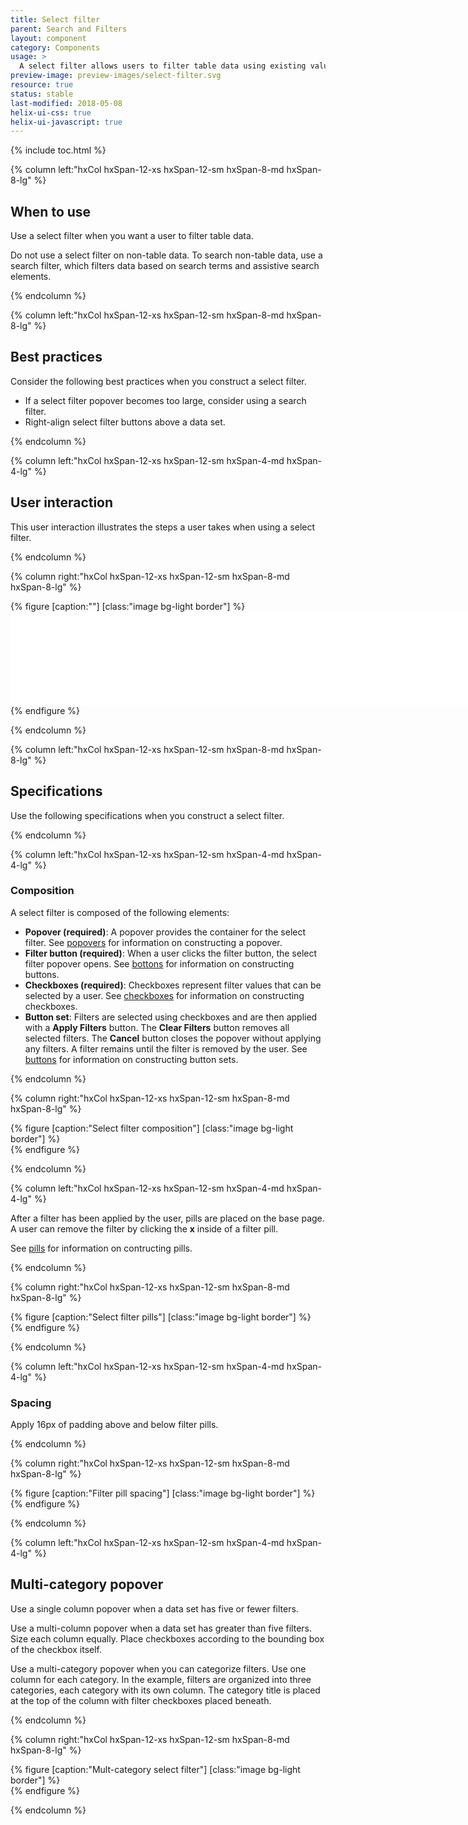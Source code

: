 ```yaml
---
title: Select filter
parent: Search and Filters
layout: component
category: Components
usage: >
  A select filter allows users to filter table data using existing values in a row. When a select filter is applied, the table filters the data to include all rows that contain a value that matches the filter value. Each table column contains a list of filter values that a user can select.
preview-image: preview-images/select-filter.svg
resource: true
status: stable
last-modified: 2018-05-08
helix-ui-css: true
helix-ui-javascript: true
---
```


{% include toc.html %}

<section class="static-section" markdown="1">

<div class="hxRow" markdown="1">

{% column left:"hxCol hxSpan-12-xs hxSpan-12-sm hxSpan-8-md hxSpan-8-lg" %}

## When to use

Use a select filter when you want a user to filter table data.

Do not use a select filter on non-table data. To search non-table data, use a search filter, which filters data based on search terms and assistive search elements.

{% endcolumn %}

</div>

</section>

<section class="static-section" markdown="1">

<div class="hxRow" markdown="1">

{% column left:"hxCol hxSpan-12-xs hxSpan-12-sm hxSpan-8-md hxSpan-8-lg" %}

## Best practices

Consider the following best practices when you construct a select filter.

- If a select filter popover becomes too large, consider using a search filter.
- Right-align select filter buttons above a data set.

{% endcolumn %}

</div>

</section>

<section class="static-section" markdown="1">

<div class="hxRow" markdown="1">

{% column left:"hxCol hxSpan-12-xs hxSpan-12-sm hxSpan-4-md hxSpan-4-lg" %}

## User interaction

This user interaction illustrates the steps a user takes when using a select filter.

{% endcolumn %}

{% column right:"hxCol hxSpan-12-xs hxSpan-12-sm hxSpan-8-md hxSpan-8-lg" %}

{% figure [caption:""] [class:"image bg-light border"] %}
<embed src="{{site.url}}/assets/images/components/content-areas/select-filters/selectfilter_videoflow_02.mov" width="1148px"/>
{% endfigure %}

{% endcolumn %}

</div>

</section>

<section class="static-section" markdown="1">

<div class="hxRow" markdown="1">

{% column left:"hxCol hxSpan-12-xs hxSpan-12-sm hxSpan-8-md hxSpan-8-lg" %}

## Specifications

Use the following specifications when you construct a select filter.

{% endcolumn %}

</div>

</section>

<section class="static-section" markdown="1">

<div class="hxRow" markdown="1">

{% column left:"hxCol hxSpan-12-xs hxSpan-12-sm hxSpan-4-md hxSpan-4-lg" %}

### Composition

A select filter is composed of the following elements:

- **Popover (required)**: A popover provides the container for the select filter. See [popovers](http://helix.rax.io/components/popovers.html) for information on constructing a popover.
- **Filter button (required)**: When a user clicks the filter button, the select filter popover opens. See [bottons](http://helix.rax.io/components/buttons.html) for information on constructing buttons.
- **Checkboxes (required)**: Checkboxes represent filter values that can be selected by a user. See [checkboxes](http://helix.rax.io/components/checkboxes.html) for information on constructing checkboxes.
- **Button set**: Filters are selected using checkboxes and are then applied with a **Apply Filters** button. The **Clear Filters** button removes all selected filters. The **Cancel** button closes the popover without applying any filters. A filter remains until the filter is removed by the user. See [buttons](http://helix.rax.io/components/buttons.html) for information on constructing button sets.

{% endcolumn %}

{% column right:"hxCol hxSpan-12-xs hxSpan-12-sm hxSpan-8-md hxSpan-8-lg" %}

{% figure [caption:"Select filter composition"] [class:"image bg-light border"] %}
<embed src="{{site.url}}/assets/images/components/content-areas/select-filters/selectfilter-composition01.png" width="587px"/>
{% endfigure %}

{% endcolumn %}

</div>

</section>

<section class="static-section" markdown="1">

<div class="hxRow" markdown="1">

{% column left:"hxCol hxSpan-12-xs hxSpan-12-sm hxSpan-4-md hxSpan-4-lg" %}

After a filter has been applied by the user, pills are placed on the base page. A user can remove the filter by clicking the **x** inside of a filter pill.

See [pills](helix.rax.io/components/pills.html) for information on contructing pills.

{% endcolumn %}

{% column right:"hxCol hxSpan-12-xs hxSpan-12-sm hxSpan-8-md hxSpan-8-lg" %}

{% figure [caption:"Select filter pills"] [class:"image bg-light border"] %}
<embed src="{{site.url}}/assets/images/components/content-areas/select-filters/selectfilter-composition02-image.png" width="618px"/>
{% endfigure %}

{% endcolumn %}

</div>

</section>

<section class="static-section" markdown="1">

<div class="hxRow" markdown="1">

{% column left:"hxCol hxSpan-12-xs hxSpan-12-sm hxSpan-4-md hxSpan-4-lg" %}

### Spacing

Apply 16px of padding above and below filter pills.

{% endcolumn %}

{% column right:"hxCol hxSpan-12-xs hxSpan-12-sm hxSpan-8-md hxSpan-8-lg" %}

{% figure [caption:"Filter pill spacing"] [class:"image bg-light border"] %}
<embed src="{{site.url}}/assets/images/components/content-areas/select-filters/selectfilter-spacing.png" width="635px"/>
{% endfigure %}

{% endcolumn %}

</div>

</section>

<section class="static-section" markdown="1">

<div class="hxRow" markdown="1">

{% column left:"hxCol hxSpan-12-xs hxSpan-12-sm hxSpan-4-md hxSpan-4-lg" %}

## Multi-category popover

Use a single column popover when a data set has five or fewer filters.

Use a multi-column popover when a data set has greater than five filters. Size each column equally. Place checkboxes according to the bounding box of the checkbox itself.

Use a multi-category popover when you can categorize filters. Use one column for each category. In the example, filters are organized into three categories, each category with its own column. The category title is placed at the top of the column with filter checkboxes placed beneath.

{% endcolumn %}

{% column right:"hxCol hxSpan-12-xs hxSpan-12-sm hxSpan-8-md hxSpan-8-lg" %}

{% figure [caption:"Mult-category select filter"] [class:"image bg-light border"] %}
<embed src="{{site.url}}/assets/images/components/content-areas/select-filters/selectfilter-variation-multicategory.png" width="508px"/>
{% endfigure %}

{% endcolumn %}

</div>

</section>
